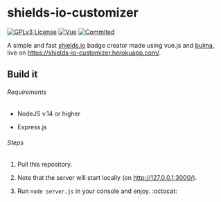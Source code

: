 # shields-io-customizer
[![GPLv3 License](https://img.shields.io/badge/%20License-GPL%20v3-yellow?style=flat-square)](https://opensource.org/licenses/)
[![Vue](https://img.shields.io/badge/-Vue.js-success?style=flat-square)](https://github.com/vuejs/vue)
[![Commited ](https://img.shields.io/github/last-commit/albbus-stack/shields-io-customizer?label=Commited&color=42c5f5&style=flat-square&logo=heroku&logoColor=42c5f5&logoWidth=17&labelColor=black)](https://github.com/albbus-stack/shields-io-customizer/commits)

A simple and fast [shields.io](https://shields.io/) badge creator made using vue.js and [bulma](https://bulma.io/), live on https://shields-io-customizer.herokuapp.com/.

## Build it

###### Requirements

* NodeJS v.14 or higher

* Express.js

###### Steps

1. Pull this repository.

2. Note that the server will start locally (on http://127.0.0.1:3000/).

3. Run `node server.js` in your console and enjoy. :octocat:
